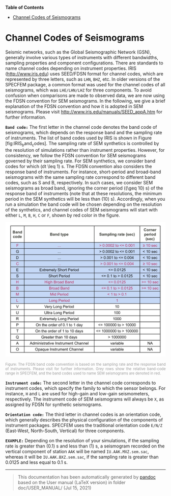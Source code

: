 **Table of Contents**

-   [Channel Codes of Seismograms](#channel-codes-of-seismograms)

Channel Codes of Seismograms
============================

Seismic networks, such as the Global Seismographic Network (GSN), generally involve various types of instruments with different bandwidths, sampling properties and component configurations. There are standards to name channel codes depending on instrument properties. IRIS (<http://www.iris.edu>) uses SEED/FDSN format for channel codes, which are represented by three letters, such as `LHN`, `BHZ`, etc. In older versions of the SPECFEM package, a common format was used for the channel codes of all seismograms, which was `LHE/LHN/LHZ` for three components. To avoid confusion when comparisons are made to observed data, we are now using the FDSN convention for SEM seismograms. In the following, we give a brief explanation of the FDSN convention and how it is adopted in SEM seismograms. Please visit <http://www.iris.edu/manuals/SEED_appA.htm> for further information.

**`Band code:`** The first letter in the channel code denotes the band code of seismograms, which depends on the response band and the sampling rate of instruments. The list of band codes used by IRIS is shown in Figure [fig:IRIS<sub>b</sub>and<sub>c</sub>odes]. The sampling rate of SEM synthetics is controlled by the resolution of simulations rather than instrument properties. However, for consistency, we follow the FDSN convention for SEM seismograms governed by their sampling rate. For SEM synthetics, we consider band codes for which \(dt \leq 1\) s. The FDSN convention also considers the response band of instruments. For instance, short-period and broad-band seismograms with the same sampling rate correspond to different band codes, such as S and B, respectively. In such cases, we consider SEM seismograms as broad band, ignoring the corner period (\(\geq 10\) s) of the response band of instruments (note that at these resolutions, the minimum period in the SEM synthetics will be less than \(10\) s). Accordingly, when you run a simulation the band code will be chosen depending on the resolution of the synthetics, and channel codes of SEM seismograms will start with either `L`, `M`, `B`, `H`, `C` or `F`, shown by red color in the figure.

![The FDSN band code convention is based on the sampling rate and the response band of instruments. Please visit <http://www.iris.edu/manuals/SEED_appA.htm> for further information. Grey rows show the relative band-code range in SPECFEM, and the band codes used to name SEM seismograms are denoted in red.<span data-label="fig:IRISbandcodes"></span>](figures/IRIS_band_codes.jpg)
<div class="figcaption" style="text-align:justify;font-size:80%"><span style="color:#9A9A9A">Figure: The FDSN band code convention is based on the sampling rate and the response band of instruments. Please visit <http://www.iris.edu/manuals/SEED_appA.htm> for further information. Grey rows show the relative band-code range in SPECFEM, and the band codes used to name SEM seismograms are denoted in red.<span data-label="fig:IRISbandcodes"></span></span></div>

**`Instrument code:`** The second letter in the channel code corresponds to instrument codes, which specify the family to which the sensor belongs. For instance, `H` and `L` are used for high-gain and low-gain seismometers, respectively. The instrument code of SEM seismograms will always be `X`, as assigned by FDSN for synthetic seismograms.

**`Orientation code:`** The third letter in channel codes is an orientation code, which generally describes the physical configuration of the components of instrument packages. SPECFEM uses the traditional orientation code `E/N/Z` (East-West, North-South, Vertical) for three components.

**`EXAMPLE:`** Depending on the resolution of your simulations, if the sampling rate is greater than \(0.1\) s and less than \(1\) s, a seismogram recorded on the vertical component of station `AAK` will be named `IU.AAK.MXZ.sem.sac`, whereas it will be `IU.AAK.BXZ.sem.sac`, if the sampling rate is greater than 0.0125 and less equal to 0.1 s.

-----
> This documentation has been automatically generated by [pandoc](http://www.pandoc.org)
> based on the User manual (LaTeX version) in folder doc/USER_MANUAL/
> (Jul 15, 2021)

